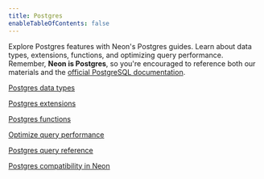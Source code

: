 ```yaml
---
title: Postgres
enableTableOfContents: false
---
```


Explore Postgres features with Neon's Postgres guides. Learn about data types, extensions, functions, and optimizing query performance. Remember, **Neon is Postgres**, so you're encouraged to reference both our materials and the [official PostgreSQL documentation](https://www.postgresql.org/docs/current/).

<DetailIconCards>

<a href="/docs/postgres/data-types-intro" description="Learn about Postgres data types" icon="app-store" icon="app-store">Postgres data types</a>

<a href="/docs/extensions/extensions-intro" description="Level up your database with our many supported Postgres extensions" icon="app-store">Postgres extensions</a>

<a href="/docs/postgres/functions-intro" description="Learn about Postgres functions" icon="app-store" icon="app-store">Postgres functions</a>

<a href="/docs/postgres/query-performance" description="Strategies for optimizing Postgres query performance in Neon" icon="app-store" icon="app-store">Optimize query performance</a>

<a href="/docs/postgres/query-reference" description="Find examples and templates for commonly-used Postgres queries" icon="app-store" icon="app-store">Postgres query reference</a>

<a href="/docs/reference/compatibility" description="Learn about Neon as a managed Postgres service" icon="app-store" icon="app-store">Postgres compatibility in Neon</a>

</DetailIconCards>